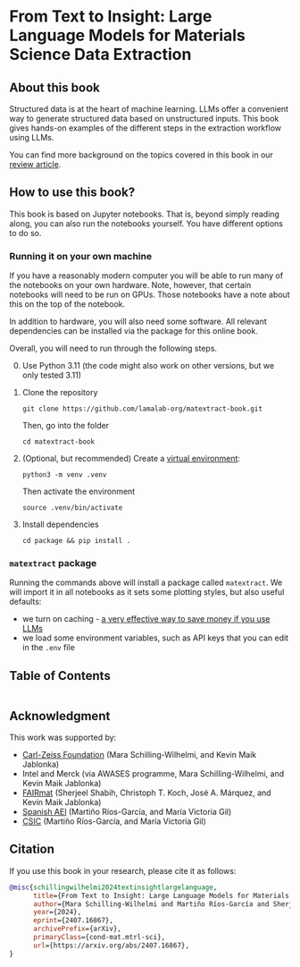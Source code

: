 # From Text to Insight: Large Language Models for Materials Science Data Extraction

## About this book

Structured data is at the heart of machine learning. LLMs offer a convenient way to generate structured data based on unstructured inputs.
This book gives hands-on examples of the different steps in the extraction workflow using LLMs.

You can find more background on the topics covered in this book in our [review article](https://arxiv.org/abs/2407.16867).

## How to use this book?

This book is based on Jupyter notebooks. That is, beyond simply reading along, you can also run the notebooks yourself.
You have different options to do so.

### Running it on your own machine

If you have a reasonably modern computer you will be able to run many of the notebooks on your own hardware.
Note, however, that certain notebooks will need to be run on GPUs. Those notebooks have a note about this on the top of the notebook.

In addition to hardware, you will also need some software. All relevant dependencies can be installed via the package for this online book.

Overall, you will need to run through the following steps.

0. Use Python 3.11 (the code might also work on other versions, but we only tested 3.11)

1. Clone the repository

    `git clone https://github.com/lamalab-org/matextract-book.git`

    Then, go into the folder

    `cd matextract-book`

2. (Optional, but recommended) Create a [virtual environment](https://packaging.python.org/en/latest/guides/installing-using-pip-and-virtual-environments/):

    `python3 -m venv .venv`

    Then activate the environment

    `source .venv/bin/activate`


3. Install dependencies

    `cd package && pip install .`

### `matextract` package

Running the commands above will install a package called `matextract`. We will import it in all notebooks as it sets some plotting styles, but also useful defaults:

- we turn on caching - [a very effective way to save money if you use LLMs](https://www.oreilly.com/radar/what-we-learned-from-a-year-of-building-with-llms-part-i/)
- we load some environment variables, such as API keys that you can edit in the `.env` file

## Table of Contents

```{tableofcontents}
```

## Acknowledgment

This work was supported by:

- [Carl-Zeiss Foundation](https://www.carl-zeiss-stiftung.de/) (Mara Schilling-Wilhelmi, and Kevin Maik Jablonka)
- Intel and Merck (via AWASES programme, Mara Schilling-Wilhelmi, and Kevin Maik Jablonka)
- [FAIRmat](https://www.fairmat-nfdi.eu/fairmat/) (Sherjeel Shabih, Christoph T. Koch, José A. Márquez, and Kevin Maik Jablonka)
- [Spanish AEI](https://www.aei.gob.es/) (Martiño Ríos-García, and María Victoria Gil)
- [CSIC](https://www.csic.es/) (Martiño Ríos-García, and María Victoria Gil)

## Citation

If you use this book in your research, please cite it as follows:

```bibtex
@misc{schillingwilhelmi2024textinsightlargelanguage,
      title={From Text to Insight: Large Language Models for Materials Science Data Extraction},
      author={Mara Schilling-Wilhelmi and Martiño Ríos-García and Sherjeel Shabih and María Victoria Gil and Santiago Miret and Christoph T. Koch and José A. Márquez and Kevin Maik Jablonka},
      year={2024},
      eprint={2407.16867},
      archivePrefix={arXiv},
      primaryClass={cond-mat.mtrl-sci},
      url={https://arxiv.org/abs/2407.16867},
}
```
